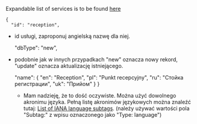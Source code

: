 Expandable list of services is to be found [here](https://github.com/AdamGiergun/IfR-data/blob/main/data/services.json) 

    {
      "id": "reception",
 - id usługi, zaproponuj angielską nazwę dla niej.

      "dbType": "new",
 - podobnie jak w innych przypadkach "new" oznacza nowy rekord, "update" oznacza aktualizację istniejącego.

      "name": {
        "en": "Reception",
        "pl": "Punkt recepcyjny",
        "ru": "Стойка регистрации",
        "uk": "Прийом"
      }
    }
   - Mam nadzieję, że to dość oczywiste. Można użyć dowolnego akronimu języka. Pełną listę akronimów językowych można znaleźć tutaj: [List of IANA language subtags](https://www.iana.org/assignments/language-subtag-registry/language-subtag-registry).
     (należy używać wartości pola "Subtag:" z wpisu oznaczonego jako "Type: language")